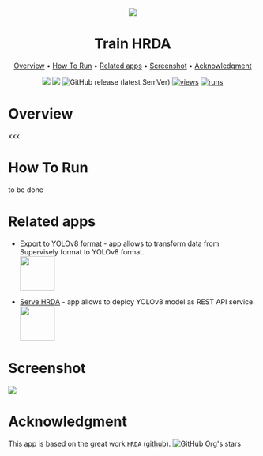 <div align="center" markdown>
<img src="https://github.com/supervisely-ecosystem/hrda/assets/115161827/9b0c3482-a55c-440e-afea-ff1a935836c2"/>  

# Train HRDA

<p align="center">
  <a href="#Overview">Overview</a> •
  <a href="#How-To-Run">How To Run</a> •
  <a href="#Related-apps">Related apps</a> •
  <a href="#Screenshot">Screenshot</a> •
  <a href="#Acknowledgment">Acknowledgment</a>
</p>

[![](https://img.shields.io/badge/supervisely-ecosystem-brightgreen)](https://ecosystem.supervise.ly/apps/supervisely-ecosystem/hrda/sly_app_train)
[![](https://img.shields.io/badge/slack-chat-green.svg?logo=slack)](https://supervise.ly/slack)
![GitHub release (latest SemVer)](https://img.shields.io/github/v/release/supervisely-ecosystem/hrda)
[![views](https://app.supervise.ly/img/badges/views/supervisely-ecosystem/hrda/sly_app_train.png)](https://supervise.ly)
[![runs](https://app.supervise.ly/img/badges/runs/supervisely-ecosystem/hrda/sly_app_train.png)](https://supervise.ly)

</div>

# Overview

xxx

# How To Run

to be done

# Related apps

- [Export to YOLOv8 format](https://ecosystem.supervise.ly/apps/export-to-yolov8) - app allows to transform data from Supervisely format to YOLOv8 format.   
    <img data-key="sly-module-link" data-module-slug="supervisely-ecosystem/export-to-yolov8" src="https://github.com/supervisely-ecosystem/yolov8/assets/115161827/01d6658f-11c3-40a3-8ff5-100a27fa1480" height="70px" margin-bottom="20px"/>  

- [Serve HRDA](https://ecosystem.supervise.ly/apps/hrda/sly_app_serve) - app allows to deploy YOLOv8 model as REST API service.   
    <img data-key="sly-module-link" data-module-slug="supervisely-ecosystem/hrda/sly_app_serve" src="xxx" height="70px" margin-bottom="20px"/>
  
# Screenshot

<img src="xxx"/>


# Acknowledgment

This app is based on the great work `HRDA` ([github](https://github.com/lhoyer/HRDA)). ![GitHub Org's stars](https://img.shields.io/github/stars/lhoyer/HRDA?style=social)
